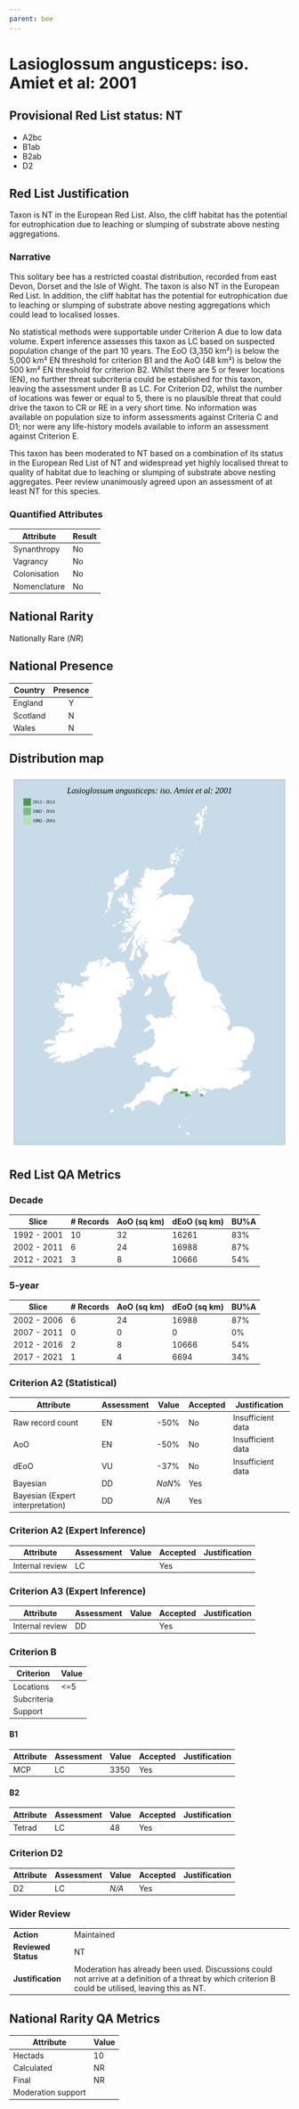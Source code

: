 ```yaml
---
parent: bee
---
```


# Lasioglossum angusticeps: iso. Amiet et al: 2001

## Provisional Red List status: NT
- A2bc
- B1ab
- B2ab
- D2

## Red List Justification
Taxon is NT in the European Red List. Also, the cliff habitat has the potential for eutrophication due to leaching or slumping of substrate above nesting aggregations.

### Narrative
This solitary bee has a restricted coastal distribution, recorded from east Devon, Dorset and the Isle of Wight. The taxon is also NT in the European Red List. In addition, the cliff habitat has the potential for eutrophication due to leaching or slumping of substrate above nesting aggregations which could lead to localised losses.

No statistical methods were supportable under Criterion A due to low data volume. Expert inference assesses this taxon as LC based on suspected population change of the part 10 years. The EoO (3,350 km²) is below the 5,000 km² EN threshold for criterion B1 and the AoO (48 km²) is below the 500 km² EN threshold for criterion B2. Whilst there are 5 or fewer locations (EN), no further threat subcriteria could be established for this taxon, leaving the assessment under B as LC. For Criterion D2, whilst the number of locations was fewer or equal to 5, there is no plausible threat that could drive the taxon to CR or RE in a very short time. No information was available on population size to inform assessments against Criteria C and D1; nor were any life-history models available to inform an assessment against Criterion E.

This taxon has been moderated to NT based on a combination of its status in the European Red List of NT and widespread yet highly localised threat to quality of habitat due to leaching or slumping of substrate above nesting aggregates. Peer review unanimously agreed upon an assessment of at least NT for this species.

### Quantified Attributes
|Attribute|Result|
|---|---|
|Synanthropy|No|
|Vagrancy|No|
|Colonisation|No|
|Nomenclature|No|


## National Rarity
Nationally Rare (*NR*)

## National Presence
|Country|Presence
|---|:-:|
|England|Y|
|Scotland|N|
|Wales|N|


## Distribution map
![](../map/141.svg)

## Red List QA Metrics
### Decade
| Slice | # Records | AoO (sq km) | dEoO (sq km) |BU%A |
|---|---|---|---|---|
|1992 - 2001|10|32|16261|83%|
|2002 - 2011|6|24|16988|87%|
|2012 - 2021|3|8|10666|54%|

### 5-year
| Slice | # Records | AoO (sq km) | dEoO (sq km) |BU%A |
|---|---|---|---|---|
|2002 - 2006|6|24|16988|87%|
|2007 - 2011|0|0|0|0%|
|2012 - 2016|2|8|10666|54%|
|2017 - 2021|1|4|6694|34%|

### Criterion A2 (Statistical)
|Attribute|Assessment|Value|Accepted|Justification
|---|---|---|---|---|
|Raw record count|EN|-50%|No|Insufficient data|
|AoO|EN|-50%|No|Insufficient data|
|dEoO|VU|-37%|No|Insufficient data|
|Bayesian|DD|*NaN*%|Yes||
|Bayesian (Expert interpretation)|DD|*N/A*|Yes||

### Criterion A2 (Expert Inference)
|Attribute|Assessment|Value|Accepted|Justification
|---|---|---|---|---|
|Internal review|LC||Yes||

### Criterion A3 (Expert Inference)
|Attribute|Assessment|Value|Accepted|Justification
|---|---|---|---|---|
|Internal review|DD||Yes||

### Criterion B
|Criterion| Value|
|---|---|
|Locations|<=5|
|Subcriteria||
|Support||

#### B1
|Attribute|Assessment|Value|Accepted|Justification
|---|---|---|---|---|
|MCP|LC|3350|Yes||

#### B2
|Attribute|Assessment|Value|Accepted|Justification
|---|---|---|---|---|
|Tetrad|LC|48|Yes||

### Criterion D2
|Attribute|Assessment|Value|Accepted|Justification
|---|---|---|---|---|
|D2|LC|*N/A*|Yes||

### Wider Review
|  |  |
|---|---|
|**Action**|Maintained|
|**Reviewed Status**|NT|
|**Justification**|Moderation has already been used. Discussions could not arrive at a definition of a threat by which criterion B could be utilised, leaving this as NT.|

## National Rarity QA Metrics
|Attribute|Value|
|---|---|
|Hectads|10|
|Calculated|NR|
|Final|NR|
|Moderation support||
